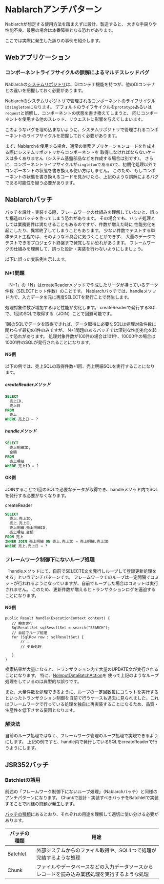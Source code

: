 # Nablarchアンチパターン

Nablarchが想定する使用方法を踏まえずに設計、製造すると、
大きな手戻りや性能不良、最悪の場合は本番障害となる恐れがあります。

ここでは実際に発生した誤りの事例を紹介します。

## Webアプリケーション

### コンポーネントライフサイクルの誤解によるマルチスレッドバグ

Nablarchの[システムリポジトリ](https://nablarch.github.io/docs/LATEST/doc/application_framework/application_framework/libraries/repository.html#repository)は、DIコンテナ機能を持つが、他のDIコンテナとの違いを把握しておく必要があります。


Nablarchのシステムリポジトリで管理されるコンポーネントのライフサイクルは`singleton`になります。
デフォルトのライフサイクルを`prototype`あるいは`request`と誤解し、コンポーネントの状態を書き換えてしまうと、
同じコンポーネントを使用する他のスレッド、リクエストに影響を与えてしまいます。

このようなバグを埋め込まないように、システムリポジトリで管理されるコンポーネントのライフサイクルを把握しておく必要があります。

まず、Nablarchを使用する場合、通常の業務アプリケーションコードを作成する際にシステムリポジトリからコンポーネントを
取得しなければならないケースは多くありません（システム基盤部品などを作成する場合は別です）。
さらに、コンポーネントライフサイクルが`singleton`であるので、初期化処理以外でコンポーネントの状態を書き換える使い方はしません。
このため、もしコンポーネントの状態を書き換えるコードを見かけたら、上記のような誤解によるバグである可能性を疑う必要があります。

## Nablarchバッチ

バッチを設計・実装する際、フレームワークの仕組みを理解していないと、誤った構造のバッチを作ってしまう恐れがあります。
その場合でも、バッチ処理としては業務要件は満たせることもあるのですが、件数が増えた時に
性能劣化を起こしたり、異常終了してしまうこともあります。
少ない件数でテストする単体テスト工程では、そのような不具合に気づくことができず、
大量のデータでテストできるプロジェクト終盤まで発覚しない恐れがあります。
フレームワークの仕組みを理解して、誤った設計・実装を行わないようにしましょう。

以下に誤った実装例を示します。

### N+1問題

「N+1」の「N」はcreateReaderメソッドで作成したリーダが持っているデータ件数（SELECTヒット件数）のことです。
Nablarchバッチでは、handleメソッド内で、入力データを元に再度SELECTを発行ことで発生します。

処理対象件数が増加するほど性能が劣化します。
createReaderで発行するSQLで、1回のSQLで取得する（JOIN）ことで回避可能です。

1回のSQLでデータを取得できれば、データ取得に必要なSQLは処理対象件数に関わらず最初の1件のみですが、
N+1問題のあるバッチでは深刻な性能劣化を起こす恐れがあります。
処理対象件数が100件の場合は101件、10000件の場合は10001件のSQLが発行されることになります。


#### NG例

以下の例では、売上SQLの取得件数+1回、売上明細SQLを実行することになります。

##### createReaderメソッド

```sql
SELECT
  売上ID,
  売上日
FROM
  売上
WHERE 売上日 = ?
```

##### handleメソッド

```sql
SELECT
  売上明細ID,
  金額
FROM
  売上明細
WHERE 売上ID = ?
```


#### OK例

JOINすることで1回のSQLで必要なデータが取得でき、handleメソッド内でSQLを発行する必要がなくなります。

createReader
```sql
SELECT
  売上.売上ID,
  売上.売上日,
  売上明細.売上明細ID,
  売上明細.金額
FROM 売上
INNER JOIN 売上明細 ON 売上.売上ID = 売上明細.売上ID
WHERE 売上.売上日 = ?
```

### フレームワーク制御下にないループ処理

「handleメソッドにて、自前でSELECTE文を発行しループして登録更新処理をする」というアンチパターンです。
フレームワークでのループは一定間隔でコミットが行われるようになっていますが、自前でループした場合はコミットは実行されません。
このため、更新件数が増えるとトランザクションログを逼迫することになります。

#### NG例

``` {.java}
public Result handle(ExecutionContext context) {
   // 検索実行
   SqlResultSet sqlResultSet = search("SEARCH");
   // 自前でループ処理
   for (SqlRow row : sqlResultSet) {
       // :
       // 更新処理

   }
}
```


検索結果が大量になると、トランザクション内で大量のUPDATE文が実行されることになります。
特に、[NoInputDataBatchAction](https://nablarch.github.io/docs/LATEST/javadoc/nablarch/fw/action/NoInputDataBatchAction.html)を
使って上記のようなループ処理をしているのは典型的な誤りです。


また、大量件数を処理できるように、ループの一定回数毎にコミットを実行するといったトランザクション制御を自前で行うケースも過去に見られました。これはフレームワークで行っている処理を独自に再実装することになるため、品質・生産性を低下させる要因となります。


### 解決法

自前のループ処理ではなく、フレームワーク管理のループ処理で実現できるようにします。
上記の例ですと、handle内で発行しているSQLをcreateReaderで行うようにします。


## JSR352バッチ


### Batchletの誤用

前述の「フレームワーク制御下にないループ処理」（Nablarchバッチ）と同様のアンチパターンになります。
Chunkで設計・実装すべきバッチをBatchletで実装することで同様の問題が発生します。

[バッチの種類](https://nablarch.github.io/docs/LATEST/doc/application_framework/application_framework/batch/jsr352/architecture.html#jsr352-batch-type)にあるとおり、それぞれの用途を理解して適切に使い分ける必要があります。

| バッチの種類 | 用途                                                                                           |
|--------------|------------------------------------------------------------------------------------------------|
| Batchlet     | 外部システムからのファイル取得や、SQL1つで処理が完結するような処理                             |
| Chunk        | ファイルやデータベースなどの入力データソースからレコードを読み込み業務処理を実行するような処理 |

